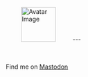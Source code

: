 <div style="width: 150px; height: 150px; backgroud-color: #ffffff; border-radius: 50%; display: inline-flex; align-items: center; justify-content: center;">
	<img src="https://bigdoodr.github.io/resources/doodatar.png?raw=true" alt="Avatar Image" width="80">
</div>
---

Find me on [Mastodon](https://mastodon.social/@bigdoodr)